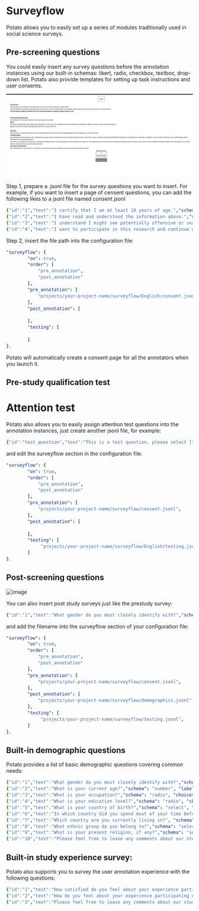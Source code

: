 # Surveyflow

Potato allows you to easily set up a series of modules traditionally
used in social science surveys.

## Pre-screening questions
You could easily insert any survey questions before the annotation instances using our
built-in schemas: likert, radio, checkbox, textbox, drop-down list.
Potato also provide templates for setting up task instructions and user
consents.

![image](img/screenshots/prescreening_questions.gif)

Step 1, prepare a .jsonl file for the survey questions you want to
insert. For example, if you want to insert a page of censent questions,
you can add the following likes to a jsonl file named consent.jsonl

``` YAML
{"id":"1","text":"I certify that I am at least 18 years of age.","schema": "radio", "choices": ["I agree", "I disagree"], "label_requirement": {"right_label":["I agree"]}}
{"id":"2","text":"I have read and understood the information above.","schema": "radio", "choices": ["Yes", "No"], "label_requirement": {"right_label":["Yes"]}}
{"id":"3","text":"I understand I might see potentially offensive or sexual content.","schema": "radio", "choices": ["Yes", "No"], "label_requirement": {"right_label":["Yes"]}}
{"id":"4","text":"I want to participate in this research and continue with the study.","schema": "radio", "choices": ["Yes", "No"], "label_requirement": {"right_label":["Yes"]}}
```

Step 2, insert the file path into the configuration file:

``` YAML
"surveyflow": {
        "on": true,
        "order": [
            "pre_annotation",
            "post_annotation"
        ],
        "pre_annotation": [
            "projects/your-project-name/surveyflow/English/consent.jsonl",
        ],
        "post_annotation": [

        ],
        "testing": [

        ]
},
```

Potato will automatically create a consent page for all the annotators
when you launch it.

## Pre-study qualification test 

# Attention test

Potato also allows you to easily assign attention test questions into
the annotation instances, just create another jsonl file, for example:

``` YAML
{"id":"test_question","text":"This is a test question, please select [test_question_choice].", "choices": ["1", "2", "3", "4", "5"]}
```

and edit the surveyflow section in the configuration file:

``` YAML
"surveyflow": {
        "on": true,
        "order": [
            "pre_annotation",
            "post_annotation"
        ],
        "pre_annotation": [
            "projects/your-project-name/surveyflow/consent.jsonl",
        ],
        "post_annotation": [

        ],
        "testing": [
             "projects/your-project-name/surveyflow/English/testing.jsonl",
        ]
},
```

## Post-screening questions 

![image](img/screenshots/postscreening_questions.gif)

You can also insert post study surveys just like the prestudy survey:

``` YAML
{"id":"1","text":"What gender do you most closely identify with?","schema": "radio", "choices": ["Male", "Female", "Non-binary"], "label_requirement": {"required":true}}
```

and add the filename into the surveyflow section of your configuration
file:

``` YAML
"surveyflow": {
        "on": true,
        "order": [
            "pre_annotation",
            "post_annotation"
        ],
        "pre_annotation": [
            "projects/your-project-name/surveyflow/consent.jsonl",
        ],
        "post_annotation": [
            "projects/your-project-name/surveyflow/demographics.jsonl",
        ],
        "testing": [
             "projects/your-project-name/surveyflow/testing.jsonl",
        ]
},
```

## Built-in demographic questions 
Potato provides a list of basic demographic questions covering common needs:

``` YAML
{"id":"1","text":"What gender do you most closely identify with?","schema": "radio", "choices": ["Male", "Female", "Non-binary"], "label_requirement": {"required":true}}
{"id":"2","text":"What is your current age?","schema": "number", "label_requirement": {"required":true}}
{"id":"3","text":"What is your occupation?","schema": "radio", "choices": ["Employed", "Unemployed", "Student", "Retired", "Homemaker", "Self-employed", "Other"], "label_requirement": {"required":true}}
{"id":"4","text":"What is your education level?","schema": "radio", "choices": ["Less than a high school diploma", "High school diploma or equivalent", "College degree", "Graduate degree", "Other"], "label_requirement": {"required":true}}
{"id":"5","text":"What is your country of birth?","schema": "select", "use_predefined_labels": "country", "label_requirement": {"required":true}}
{"id":"6","text":"In which country did you spend most of your time before you turned 18?","schema": "select", "use_predefined_labels": "country", "label_requirement": {"required":true}}
{"id":"7","text":"Which country are you currently living in?", "schema": "select", "use_predefined_labels": "country", "label_requirement": {"required":true}}
{"id":"8","text":"What ethnic group do you belong to?","schema": "select", "use_predefined_labels": "ethnicity", "label_requirement": {"required":true}}
{"id":"9","text":"What is your present religion, if any?","schema": "select", "use_predefined_labels": "religion", "label_requirement": {"required":true}}
{"id":"10","text":"Please feel free to leave any comments about our study (optional)","schema": "text"}
```

## Built-in study experience survey:
Potato also supports you to survey the user annotation experience with the
following questions:

``` YAML
{"id":"1","text":"How satisfied do you feel about your experience participating our study?","schema": "radio", "choices": ["Not satisfied", "Satisfied", "Very satisfied"], "label_requirement": {"required":true}}
{"id":"2","text":"How do you feel about your experience participating our study compared with other studies?","schema": "radio", "choices": ["Much worse than others", "Worse than others", "Similar", "Better than others", "Much better than others"], "label_requirement": {"required":true}}
{"id":"3","text":"Please feel free to leave any comments about our study (optional)","schema": "text"}
```
